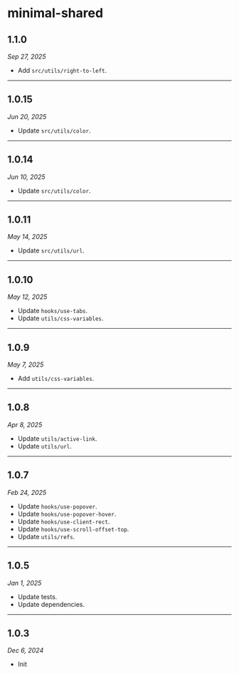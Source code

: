 # minimal-shared

## 1.1.0

_Sep 27, 2025_

- Add `src/utils/right-to-left`.

---

## 1.0.15

_Jun 20, 2025_

- Update `src/utils/color`.

---

## 1.0.14

_Jun 10, 2025_

- Update `src/utils/color`.

---

## 1.0.11

_May 14, 2025_

- Update `src/utils/url`.

---

## 1.0.10

_May 12, 2025_

- Update `hooks/use-tabs`.
- Update `utils/css-variables`.

---

## 1.0.9

_May 7, 2025_

- Add `utils/css-variables`.

---

## 1.0.8

_Apr 8, 2025_

- Update `utils/active-link`.
- Update `utils/url`.

---

## 1.0.7

_Feb 24, 2025_

- Update `hooks/use-popover`.
- Update `hooks/use-popover-hover`.
- Update `hooks/use-client-rect`.
- Update `hooks/use-scroll-offset-top`.
- Update `utils/refs`.

---

## 1.0.5

_Jan 1, 2025_

- Update tests.
- Update dependencies.

---

## 1.0.3

_Dec 6, 2024_

- Init
